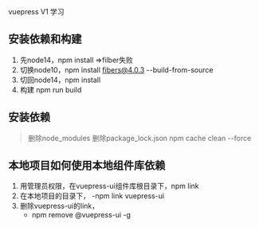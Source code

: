 vuepress V1 学习

## 安装依赖和构建
1. 先node14，npm install   =>filber失败
2. 切换node10，npm install fibers@4.0.3 --build-from-source
3. 切回node14，npm install
4. 构建 npm run build

## 安装依赖
> 删除node_modules
> 删除package_lock.json
> npm cache clean --force

## 本地项目如何使用本地组件库依赖
1. 用管理员权限，在vuepress-ui组件库根目录下，npm link
2. 在本地项目的目录下， 
	-npm link vuepress-ui
3. 删除vuepress-ui的link，
	- npm remove @vuepress-ui -g
